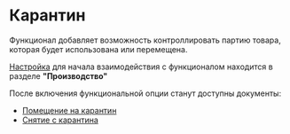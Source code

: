 # Карантин

Функционал добавляет возможность контроллировать партию товара, которая будет использована или перемещена.

[Настройка](QuarantineSettings.md) для начала взаимодействия с функционалом находится в разделе **"Производство"**

После включения функциональной опции станут доступны документы:

- [Помещение на карантин](QuarantineDocuments/QuarantinedPremises.md)
- [Снятие с карантина](QuarantineDocuments/RemovalFromQuarantine.md)